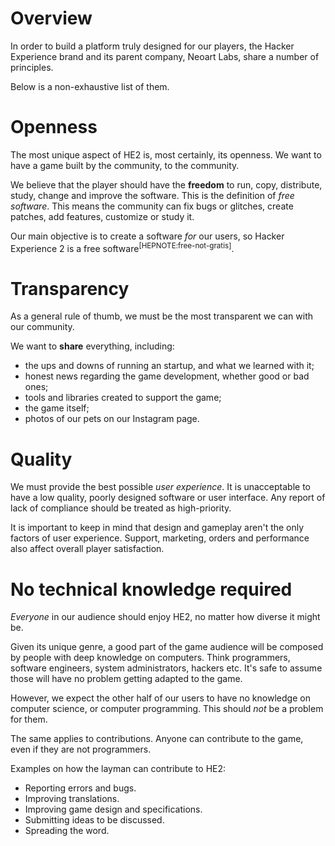 # Overview

In order to build a platform truly designed for our players, the Hacker Experience brand and its parent company, Neoart Labs, share a number of principles.

Below is a non-exhaustive list of them.

# Openness

The most unique aspect of HE2 is, most certainly, its openness. We want to have a game built by the community, to the community.

We believe that the player should have the **freedom** to run, copy, distribute, study, change and improve the software. This is the definition of *free software*. This means the community can fix bugs or glitches, create patches, add features, customize or study it.

Our main objective is to create a software *for* our users, so Hacker Experience 2 is a free software<sup>[HEPNOTE:free-not-gratis]</sup>.

# Transparency

As a general rule of thumb, we must be the most transparent we can with our community.

We want to **share** everything, including:

- the ups and downs of running an startup, and what we learned with it;
- honest news regarding the game development, whether good or bad ones;
- tools and libraries created to support the game;
- the game itself;
- photos of our pets on our Instagram page.


# Quality

We must provide the best possible *user experience*. It is unacceptable to have a low quality, poorly designed software or user interface. Any report of lack of compliance should be treated as high-priority.

It is important to keep in mind that design and gameplay aren't the only factors of user experience. Support, marketing, orders and performance also affect overall player satisfaction.

# No technical knowledge required

*Everyone* in our audience should enjoy HE2, no matter how diverse it might be. 

Given its unique genre, a good part of the game audience will be composed by people with deep knowledge on computers. Think programmers, software engineers, system administrators, hackers etc. It's safe to assume those will have no problem getting adapted to the game.

However, we expect the other half of our users to have no knowledge on computer science, or computer programming. This should *not* be a problem for them.

The same applies to contributions. Anyone can contribute to the game, even if they are not programmers.

Examples on how the layman can contribute to HE2:

- Reporting errors and bugs.
- Improving translations.
- Improving game design and specifications.
- Submitting ideas to be discussed.
- Spreading the word.